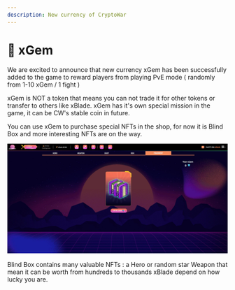 ```yaml
---
description: New currency of CryptoWar
---
```


# 💎 xGem

We are excited to announce that new currency xGem has been successfully added to the game to reward players from playing PvE mode ( randomly from 1-10 xGem / 1 fight )

xGem is NOT a token that means you can not trade it for other tokens or transfer to others like xBlade. xGem has it's own special mission in the game, it can be CW's stable coin in future.

You can use xGem to purchase special NFTs in the shop, for now it is Blind Box and more interesting NFTs are on the way.

![xGem shop](<../.gitbook/assets/21 (1).jpg>)

Blind Box contains many valuable NFTs : a Hero or random star Weapon that mean it can be worth from hundreds to thousands xBlade depend on how lucky you are.
